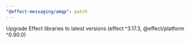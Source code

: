 ```yaml
---
"@effect-messaging/amqp": patch
---
```


Upgrade Effect libraries to latest versions (effect ^3.17.3, @effect/platform ^0.90.0)
